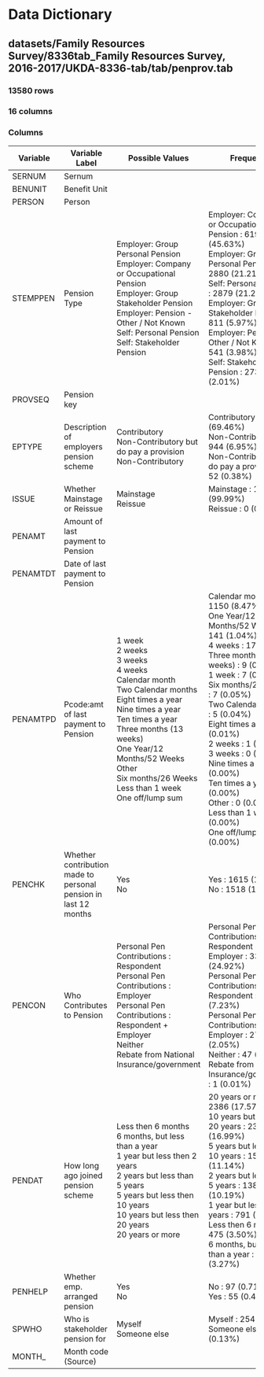 # Data Dictionary

## datasets/Family Resources Survey/8336tab_Family Resources Survey, 2016-2017/UKDA-8336-tab/tab/penprov.tab

### 13580 rows

### 16 columns

### Columns

| Variable | Variable Label | Possible Values | Frequency |
| --- | --- | --- | --- |
| SERNUM | Sernum |  |  |
| BENUNIT | Benefit Unit |  |  |
| PERSON | Person |  |  |
| STEMPPEN | Pension Type | Employer: Group Personal Pension <br/>Employer: Company or Occupational Pension <br/>Employer: Group Stakeholder Pension <br/>Employer: Pension - Other / Not Known <br/>Self: Personal Pension <br/>Self: Stakeholder Pension  | Employer: Company or Occupational Pension : 6196 (45.63%)<br/>Employer: Group Personal Pension : 2880 (21.21%)<br/>Self: Personal Pension : 2879 (21.20%)<br/>Employer: Group Stakeholder Pension : 811 (5.97%)<br/>Employer: Pension - Other / Not Known : 541 (3.98%)<br/>Self: Stakeholder Pension : 273 (2.01%) |
| PROVSEQ | Pension key |  |  |
| EPTYPE | Description of employers pension scheme | Contributory <br/>Non-Contributory but do pay a provision <br/>Non-Contributory  | Contributory : 9433 (69.46%)<br/>Non-Contributory : 944 (6.95%)<br/>Non-Contributory but do pay a provision : 52 (0.38%) |
| ISSUE | Whether Mainstage or Reissue | Mainstage <br/>Reissue  | Mainstage : 13578 (99.99%)<br/>Reissue : 0 (0.00%) |
| PENAMT | Amount of last payment to Pension |  |  |
| PENAMTDT | Date of last payment to Pension |  |  |
| PENAMTPD | Pcode:amt of last payment to Pension | 1 week <br/>2 weeks <br/>3 weeks <br/>4 weeks <br/>Calendar month <br/>Two Calendar months <br/>Eight times a year <br/>Nine times a year <br/>Ten times a year <br/>Three months (13 weeks) <br/>One Year/12  Months/52 Weeks <br/>Other <br/>Six months/26 Weeks <br/>Less than 1 week <br/>One off/lump sum  | Calendar month : 1150 (8.47%)<br/>One Year/12  Months/52 Weeks : 141 (1.04%)<br/>4 weeks : 17 (0.13%)<br/>Three months (13 weeks) : 9 (0.07%)<br/>1 week : 7 (0.05%)<br/>Six months/26 Weeks : 7 (0.05%)<br/>Two Calendar months : 5 (0.04%)<br/>Eight times a year : 1 (0.01%)<br/>2 weeks : 1 (0.01%)<br/>3 weeks : 0 (0.00%)<br/>Nine times a year : 0 (0.00%)<br/>Ten times a year : 0 (0.00%)<br/>Other : 0 (0.00%)<br/>Less than 1 week : 0 (0.00%)<br/>One off/lump sum : 0 (0.00%) |
| PENCHK | Whether contribution made to personal pension in last 12 months | Yes <br/>No  | Yes : 1615 (11.89%)<br/>No : 1518 (11.18%) |
| PENCON | Who Contributes to Pension | Personal Pen Contributions : Respondent <br/>Personal Pen Contributions : Employer <br/>Personal Pen Contributions : Respondent + Employer <br/>Neither <br/>Rebate from National Insurance/government  | Personal Pen Contributions : Respondent + Employer : 3384 (24.92%)<br/>Personal Pen Contributions : Respondent : 982 (7.23%)<br/>Personal Pen Contributions : Employer : 278 (2.05%)<br/>Neither : 47 (0.35%)<br/>Rebate from National Insurance/government : 1 (0.01%) |
| PENDAT | How long ago joined pension scheme | Less then 6 months <br/>6 months, but less than a year <br/>1 year but less then 2 years <br/>2 years but less than 5 years <br/>5 years but less then 10 years <br/>10 years but less then 20 years <br/>20 years or more  | 20 years or more : 2386 (17.57%)<br/>10 years but less then 20 years : 2307 (16.99%)<br/>5 years but less then 10 years : 1513 (11.14%)<br/>2 years but less than 5 years : 1384 (10.19%)<br/>1 year but less then 2 years : 791 (5.82%)<br/>Less then 6 months : 475 (3.50%)<br/>6 months, but less than a year : 444 (3.27%) |
| PENHELP | Whether emp. arranged  pension | Yes <br/>No  | No : 97 (0.71%)<br/>Yes : 55 (0.41%) |
| SPWHO | Who is stakeholder pension for | Myself <br/>Someone else  | Myself : 254 (1.87%)<br/>Someone else : 18 (0.13%) |
| MONTH_ | Month code (Source) |  |  |
